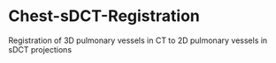 # Chest-sDCT-Registration
Registration of 3D pulmonary vessels in CT to 2D pulmonary vessels in sDCT projections
